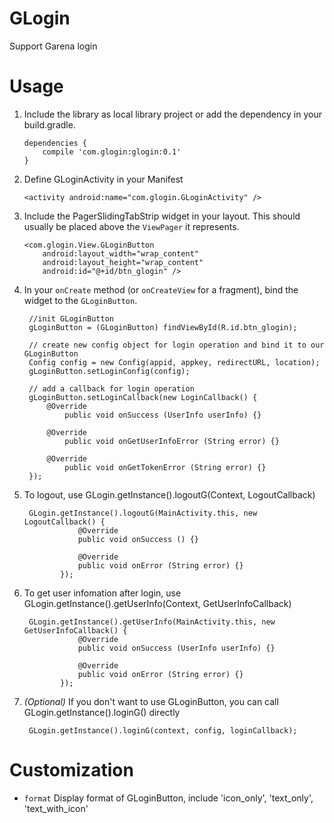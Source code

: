 # GLogin

Support Garena login

# Usage

 1. Include the library as local library project or add the dependency in your build.gradle.
        
        dependencies {
            compile 'com.glogin:glogin:0.1'
        }
        
 2. Define GLoginActivity in your Manifest

        <activity android:name="com.glogin.GLoginActivity" />
        
 3. Include the PagerSlidingTabStrip widget in your layout. This should usually be placed
    above the `ViewPager` it represents.

        <com.glogin.View.GLoginButton
            android:layout_width="wrap_content"
            android:layout_height="wrap_content"
            android:id="@+id/btn_glogin" />
            
 4. In your `onCreate` method (or `onCreateView` for a fragment), bind the
     widget to the `GLoginButton`.

         //init GLoginButton
         gLoginButton = (GLoginButton) findViewById(R.id.btn_glogin);
         
         // create new config object for login operation and bind it to our GLoginButton
         Config config = new Config(appid, appkey, redirectURL, location);
         gLoginButton.setLoginConfig(config);
         
         // add a callback for login operation
         gLoginButton.setLoginCallback(new LoginCallback() {
             @Override
                 public void onSuccess (UserInfo userInfo) {}

             @Override
                 public void onGetUserInfoError (String error) {}

             @Override
                 public void onGetTokenError (String error) {}
         });
         
 5. To logout, use GLogin.getInstance().logoutG(Context, LogoutCallback)
  
         GLogin.getInstance().logoutG(MainActivity.this, new LogoutCallback() {
                    @Override
                    public void onSuccess () {}

                    @Override
                    public void onError (String error) {}
                });
                
 6. To get user infomation after login, use GLogin.getInstance().getUserInfo(Context, GetUserInfoCallback)
  
         GLogin.getInstance().getUserInfo(MainActivity.this, new GetUserInfoCallback() {
                    @Override
                    public void onSuccess (UserInfo userInfo) {}

                    @Override
                    public void onError (String error) {}
                });
                
 7. *(Optional)* If you don't want to use GLoginButton, you can call GLogin.getInstance().loginG() directly
   
         GLogin.getInstance().loginG(context, config, loginCallback);
         
# Customization

 * `format` Display format of GLoginButton, include 'icon_only', 'text_only', 'text_with_icon'
 
